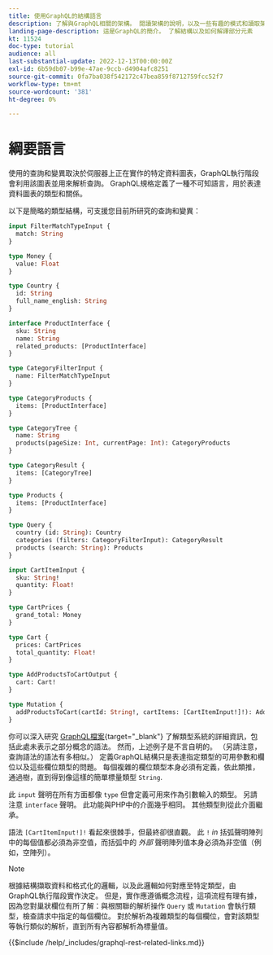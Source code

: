 ```yaml
---
title: 使用GraphQL的結構語言
description: 了解與GraphQL相關的架構。 閱讀架構的說明，以及一些有趣的模式和讀取架構的方式。
landing-page-description: 這是GraphQL的簡介。 了解結構以及如何解譯部分元素
kt: 11524
doc-type: tutorial
audience: all
last-substantial-update: 2022-12-13T00:00:00Z
exl-id: 6b59db07-b99e-47ae-9ccb-d4904afc8251
source-git-commit: 0fa7ba038f542172c47bea859f8712759fcc52f7
workflow-type: tm+mt
source-wordcount: '381'
ht-degree: 0%

---
```


# 綱要語言

使用的查詢和變異取決於伺服器上正在實作的特定資料圖表，GraphQL執行階段會利用該圖表並用來解析查詢。 GraphQL規格定義了一種不可知語言，用於表達資料圖表的類型和關係。

以下是簡略的類型結構，可支援您目前所研究的查詢和變異：

```graphql
input FilterMatchTypeInput {
  match: String
}

type Money {
  value: Float
}

type Country {
  id: String
  full_name_english: String
}

interface ProductInterface {
  sku: String
  name: String
  related_products: [ProductInterface]
}

type CategoryFilterInput {
  name: FilterMatchTypeInput
}

type CategoryProducts {
  items: [ProductInterface]
}

type CategoryTree {
  name: String
  products(pageSize: Int, currentPage: Int): CategoryProducts
}

type CategoryResult {
  items: [CategoryTree]
}

type Products {
  items: [ProductInterface]
}

type Query {
  country (id: String): Country
  categories (filters: CategoryFilterInput): CategoryResult
  products (search: String): Products
}

input CartItemInput {
  sku: String!
  quantity: Float!
}

type CartPrices {
  grand_total: Money
}

type Cart {
  prices: CartPrices
  total_quantity: Float!
}

type AddProductsToCartOutput {
  cart: Cart!
}

type Mutation {
  addProductsToCart(cartId: String!, cartItems: [CartItemInput!]!): AddProductsToCartOutput
}
```

你可以深入研究 [GraphQL檔案](https://graphql.org/learn/schema/){target="_blank"} 了解類型系統的詳細資訊，包括此處未表示之部分概念的語法。 然而，上述例子是不言自明的。 （另請注意，查詢語法的語法有多相似。） 定義GraphQL結構只是表達指定類型的可用參數和欄位以及這些欄位類型的問題。 每個複雜的欄位類型本身必須有定義，依此類推，通過樹，直到得到像這樣的簡單標量類型 `String`.

此 `input` 聲明在所有方面都像 `type` 但會定義可用來作為引數輸入的類型。 另請注意 `interface` 聲明。 此功能與PHP中的介面幾乎相同。 其他類型則從此介面繼承。

語法 `[CartItemInput!]!` 看起來很棘手，但最終卻很直觀。 此 `!` _in_ 括弧聲明陣列中的每個值都必須為非空值，而括弧中的 _外部_ 聲明陣列值本身必須為非空值（例如，空陣列）。

>[!NOTE]
>
>根據結構擷取資料和格式化的邏輯，以及此邏輯如何對應至特定類型，由GraphQL執行階段實作決定。 但是，實作應遵循概念流程，這項流程有理有據，因為您對巢狀欄位有所了解：與根關聯的解析操作 `Query` 或 `Mutation` 會執行類型，檢查請求中指定的每個欄位。 對於解析為複雜類型的每個欄位，會對該類型等執行類似的解析，直到所有內容都解析為標量值。

{{$include /help/_includes/graphql-rest-related-links.md}}
